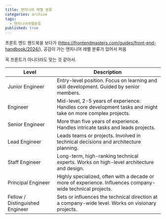 ```yaml
---
title: 엔지니어 레벨 분류
categories: archive
tags:
  - 엔지니어레벨분류
published: true
---
```

프론트 엔드 핸드북을 보다가 (https://frontendmasters.com/guides/front-end-handbook/2024/), 공감이 가는 엔지니어 레벨 분류가 있어서 퍼옴

꼭 프론트가 아니더라도 맞는 것 같아서.

| Level                           | Description                                                                                                 |
| ------------------------------- | ----------------------------------------------------------------------------------------------------------- |
| Junior Engineer                 | Entry-level position. Focus on learning and skill development. Guided by senior members.                    |
| Engineer                        | Mid-level, 2-5 years of experience. Handles core development tasks and might take on more complex projects. |
| Senior Engineer                 | More than five years of experience. Handles intricate tasks and leads projects.                             |
| Lead Engineer                   | Leads teams or projects. Involved in technical decisions and architecture planning.                         |
| Staff Engineer                  | Long-term, high-ranking technical experts. Works on high-level architecture and design.                     |
| Principal Engineer              | Highly specialized, often with a decade or more of experience. Influences company-wide technical projects.  |
| Fellow / Distinguished Engineer | Sets or influences the technical direction at a company-wide level. Works on visionary projects.            |